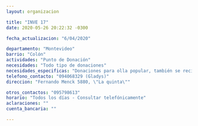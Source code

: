 ```yaml
---
layout: organizacion

title: "INVE 17"
date: 2020-05-26 20:22:32 -0300

fecha_actualizacion: "6/04/2020"

departamento: "Montevideo"
barrio: "Colón"
actividades: "Punto de Donación"
necesidades: "Todo tipo de donaciones"
necesidades_especificas: "Donaciones para olla popular, también se reciben tapa bocas y productos de limpieza"
telefono_contacto: "094068329 (Gladys)"
direccion: "Fernando Menck 5880, \"La quinta\""

otros_contactos: "095798613"
horario: "Todos los días - Consultar telefónicamente"
aclaraciones: ""
cuenta_bancaria: ""

---
```

